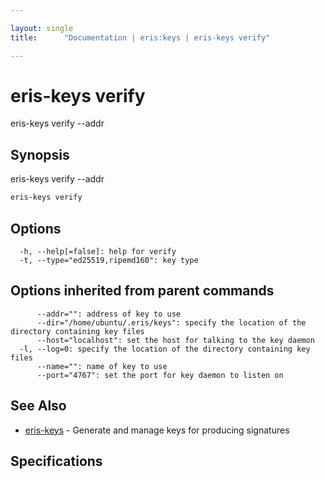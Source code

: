 ```yaml
---

layout: single
title:      "Documentation | eris:keys | eris-keys verify"

---
```


# eris-keys verify

eris-keys verify --addr <addr> <hash> <sig>

## Synopsis

eris-keys verify --addr <addr> <hash> <sig>

```bash
eris-keys verify
```

## Options

```
  -h, --help[=false]: help for verify
  -t, --type="ed25519,ripemd160": key type
```

## Options inherited from parent commands

```
      --addr="": address of key to use
      --dir="/home/ubuntu/.eris/keys": specify the location of the directory containing key files
      --host="localhost": set the host for talking to the key daemon
  -l, --log=0: specify the location of the directory containing key files
      --name="": name of key to use
      --port="4767": set the port for key daemon to listen on
```

## See Also

* [eris-keys](/docs/documentation/keys/0.11.3/eris-keys/)	 - Generate and manage keys for producing signatures

## Specifications


